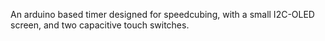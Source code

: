An arduino based timer designed for speedcubing, with a small I2C-OLED screen, and two capacitive touch switches.
